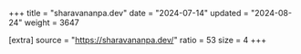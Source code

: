 +++
title = "sharavananpa.dev"
date = "2024-07-14"
updated = "2024-08-24"
weight = 3647

[extra]
source = "https://sharavananpa.dev/"
ratio = 53
size = 4
+++
